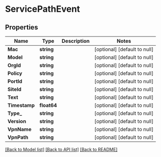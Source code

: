 # ServicePathEvent

## Properties
Name | Type | Description | Notes
------------ | ------------- | ------------- | -------------
**Mac** | **string** |  | [optional] [default to null]
**Model** | **string** |  | [optional] [default to null]
**OrgId** | **string** |  | [optional] [default to null]
**Policy** | **string** |  | [optional] [default to null]
**PortId** | **string** |  | [optional] [default to null]
**SiteId** | **string** |  | [optional] [default to null]
**Text** | **string** |  | [optional] [default to null]
**Timestamp** | **float64** |  | [optional] [default to null]
**Type_** | **string** |  | [optional] [default to null]
**Version** | **string** |  | [optional] [default to null]
**VpnName** | **string** |  | [optional] [default to null]
**VpnPath** | **string** |  | [optional] [default to null]

[[Back to Model list]](../README.md#documentation-for-models) [[Back to API list]](../README.md#documentation-for-api-endpoints) [[Back to README]](../README.md)


